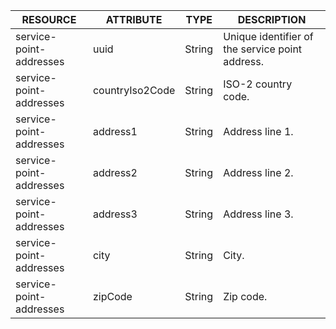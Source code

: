 | RESOURCE | ATTRIBUTE | TYPE | DESCRIPTION |
| --- | --- | --- | --- |
| service-point-addresses | uuid | String | Unique identifier of the service point address. |
| service-point-addresses | countryIso2Code | String | ISO-2 country code. |
| service-point-addresses | address1 | String | Address line 1. |
| service-point-addresses | address2 | String | Address line 2. |
| service-point-addresses | address3 | String | Address line 3. |
| service-point-addresses | city | String | City. |
| service-point-addresses | zipCode | String | Zip code. |
